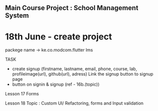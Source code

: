 ## Main Course Project : School Management System

# 18th June - create project
packege name -> ke.co.modcom.flutter lms

TASK
- create signup (firstname, lastname, email, phone, course, lab, profileimage(url), github(url), adress)
Link the signup button to signup page
- button on signin & signup (ref - 16b.(topic))

Lesson 17
Forms


Lesson 18
Topic : Custom UI/ Refactoring, forms and Input validation



